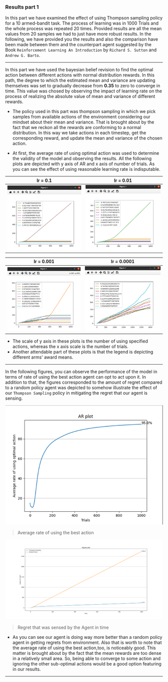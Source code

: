 ### Results part 1

In this part we have examined the effect of using Thompson sampling policy for a 10 armed-bandit task. The process of learning was in 1000 Trials and the whole process was repeated 20 times. Provided results are all the mean values from 20 samples we had to just have more robust results. In the following, we have provided you the results and also the comparison have been made between them and the counterpart agent suggested by the Book `Reinforcement Learning An Introduction` by `Richard S. Sutton` and `Andrew G. Barto`.

---

In this part we have used the bayesian belief revision to find the optimal action between different actions with normal distribution rewards. In this path, the degree to which the estimated mean and variance are updating themselves was set to gradually decrease from __0.35__ to zero to converge in time. This value was chosed by observing the impact of learning rate on the process of realizing the absolute value of mean and variance of different rewards.

* The policy used in this part was thompson sampling in which we pick samples from available actions of the environment considering our mindset about their mean and variance. That is brought about by the fact that we reckon all the rewards are conforming to a normal distribution. In this way we take actions in each timestep, get the corresponding reward, and update the mean and variance of the chosen action. 

* At first, the average rate of using optimal action was used to determine the validity of the model and observing the results. All the following plots are depicted with y axis of AR and x axis of number of trials. As you can see the effect of using reasonable learning rate is indisputable.

lr = 0.1             |  lr = 0.01
:-------------------------:|:-------------------------:
![](lr=0.1.png)  |  ![](lr=0.01.png)

lr = 0.001             |  lr = 0.0001
:-------------------------:|:-------------------------:
![](lr=0.001.png) | ![](lr=0.0001.png)

* The scale of y axis in these plots is the number of using specified actions, whereas the x axis scale is the number of trials.
* Another attendable part of these plots is that the legend is depicting different arms' award means. 

---

In the following figures, you can observe the performance of the model in terms of rate of using the best action agent can opt to act upon it. In addition to that, the figures corresponded to the amount of regret compared to a random policy agent was depicted to somehow illustrate the effect of our `Thompson Sampling` policy in mitigating the regret that our agent is sensing.


![](AR.png)


 > Average rate of using the best action 



![](Regret.png)

> Regret that was sensed by the Agent in time 

* As you can see our agent is doing way more better than a random policy agent in getting regrets from environment. Also that is worth to note that the average rate of using the best action,too, is noticeably good. This matter is brought about by the fact that the mean rewards are too dense in a relatively small area. So, being able to converge to some action and ignoring the other sub-optimal actions would be a good option featuring in our results. 

---

